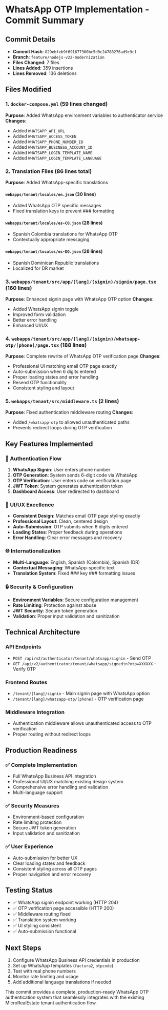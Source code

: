 # WhatsApp OTP Implementation - Commit Summary

## Commit Details
- **Commit Hash**: `829ebfeb9f691677300bc5d0c24780276ad9c9c1`
- **Branch**: `feature/nodejs-v22-modernization`
- **Files Changed**: 7 files
- **Lines Added**: 359 insertions
- **Lines Removed**: 136 deletions

## Files Modified

### 1. `docker-compose.yml` (59 lines changed)
**Purpose**: Added WhatsApp environment variables to authenticator service
**Changes**:
- Added `WHATSAPP_API_URL`
- Added `WHATSAPP_ACCESS_TOKEN`
- Added `WHATSAPP_PHONE_NUMBER_ID`
- Added `WHATSAPP_BUSINESS_ACCOUNT_ID`
- Added `WHATSAPP_LOGIN_TEMPLATE_NAME`
- Added `WHATSAPP_LOGIN_TEMPLATE_LANGUAGE`

### 2. Translation Files (86 lines total)
**Purpose**: Added WhatsApp-specific translations

#### `webapps/tenant/locales/en.json` (30 lines)
- Added WhatsApp OTP specific messages
- Fixed translation keys to prevent ### formatting

#### `webapps/tenant/locales/es-CO.json` (28 lines)
- Spanish Colombia translations for WhatsApp OTP
- Contextually appropriate messaging

#### `webapps/tenant/locales/es-DO.json` (28 lines)
- Spanish Dominican Republic translations
- Localized for DR market

### 3. `webapps/tenant/src/app/[lang]/(signin)/signin/page.tsx` (160 lines)
**Purpose**: Enhanced signin page with WhatsApp OTP option
**Changes**:
- Added WhatsApp signin toggle
- Improved form validation
- Better error handling
- Enhanced UI/UX

### 4. `webapps/tenant/src/app/[lang]/(signin)/whatsapp-otp/[phone]/page.tsx` (188 lines)
**Purpose**: Complete rewrite of WhatsApp OTP verification page
**Changes**:
- Professional UI matching email OTP page exactly
- Auto-submission when 6 digits entered
- Proper loading states and error handling
- Resend OTP functionality
- Consistent styling and layout

### 5. `webapps/tenant/src/middleware.ts` (2 lines)
**Purpose**: Fixed authentication middleware routing
**Changes**:
- Added `/whatsapp-otp` to allowed unauthenticated paths
- Prevents redirect loops during OTP verification

## Key Features Implemented

### 🔐 Authentication Flow
1. **WhatsApp Signin**: User enters phone number
2. **OTP Generation**: System sends 6-digit code via WhatsApp
3. **OTP Verification**: User enters code on verification page
4. **JWT Token**: System generates authentication token
5. **Dashboard Access**: User redirected to dashboard

### 🎨 UI/UX Excellence
- **Consistent Design**: Matches email OTP page styling exactly
- **Professional Layout**: Clean, centered design
- **Auto-Submission**: OTP submits when 6 digits entered
- **Loading States**: Proper feedback during operations
- **Error Handling**: Clear error messages and recovery

### 🌐 Internationalization
- **Multi-Language**: English, Spanish (Colombia), Spanish (DR)
- **Contextual Messaging**: WhatsApp-specific text
- **Translation System**: Fixed ### key ### formatting issues

### 🔒 Security & Configuration
- **Environment Variables**: Secure configuration management
- **Rate Limiting**: Protection against abuse
- **JWT Security**: Secure token generation
- **Validation**: Proper input validation and sanitization

## Technical Architecture

### API Endpoints
- `POST /api/v2/authenticator/tenant/whatsapp/signin` - Send OTP
- `GET /api/v2/authenticator/tenant/whatsapp/signedin?otp=XXXXXX` - Verify OTP

### Frontend Routes
- `/tenant/[lang]/signin` - Main signin page with WhatsApp option
- `/tenant/[lang]/whatsapp-otp/[phone]` - OTP verification page

### Middleware Integration
- Authentication middleware allows unauthenticated access to OTP verification
- Proper routing without redirect loops

## Production Readiness

### ✅ Complete Implementation
- Full WhatsApp Business API integration
- Professional UI/UX matching existing design system
- Comprehensive error handling and validation
- Multi-language support

### ✅ Security Measures
- Environment-based configuration
- Rate limiting protection
- Secure JWT token generation
- Input validation and sanitization

### ✅ User Experience
- Auto-submission for better UX
- Clear loading states and feedback
- Consistent styling across all OTP pages
- Proper navigation and error recovery

## Testing Status
- ✅ WhatsApp signin endpoint working (HTTP 204)
- ✅ OTP verification page accessible (HTTP 200)
- ✅ Middleware routing fixed
- ✅ Translation system working
- ✅ UI styling consistent
- ✅ Auto-submission functional

## Next Steps
1. Configure WhatsApp Business API credentials in production
2. Set up WhatsApp templates (`factura2`, `otpcode`)
3. Test with real phone numbers
4. Monitor rate limiting and usage
5. Add additional language translations if needed

This commit provides a complete, production-ready WhatsApp OTP authentication system that seamlessly integrates with the existing MicroRealEstate tenant authentication flow.
